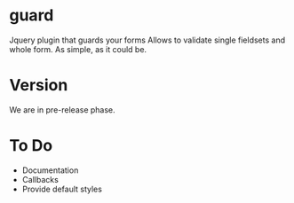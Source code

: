 # guard
Jquery plugin that guards your forms Allows to validate single fieldsets and whole form. As simple, as it could be.

# Version
We are in pre-release phase.

# To Do
* Documentation
* Callbacks
* Provide default styles

